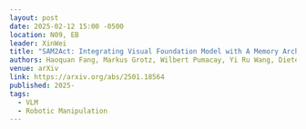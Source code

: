 ```yaml
---
layout: post
date: 2025-02-12 15:00 -0500
location: N09, EB
leader: XinWei
title: "SAM2Act: Integrating Visual Foundation Model with A Memory Architecture for Robotic Manipulation"
authors: Haoquan Fang, Markus Grotz, Wilbert Pumacay, Yi Ru Wang, Dieter Fox, Ranjay Krishna, Jiafei Duan
venue: arXiv
link: https://arxiv.org/abs/2501.18564
published: 2025-
tags:
  - VLM
  - Robotic Manipulation
---
```





